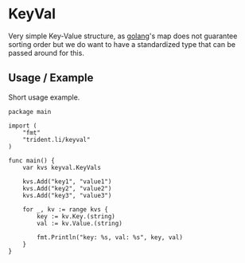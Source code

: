 # KeyVal

Very simple Key-Value structure, as [golang](https://golang.org)'s map
does not guarantee sorting order but we do want to have a standardized
type that can be passed around for this.

## Usage / Example

Short usage example.

```
package main

import (
	"fmt"
	"trident.li/keyval"
)

func main() {
	var kvs keyval.KeyVals

	kvs.Add("key1", "value1")
	kvs.Add("key2", "value2")
	kvs.Add("key3", "value3")

	for _, kv := range kvs {
		key := kv.Key.(string)
		val := kv.Value.(string)

		fmt.Println("key: %s, val: %s", key, val)
	}
}
```
